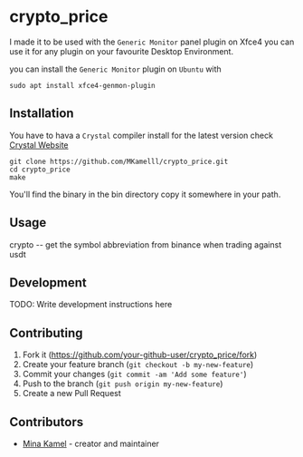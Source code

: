 # crypto_price

I made it to be used with the `Generic Monitor` panel plugin on Xfce4
you can use it for any plugin on your favourite Desktop Environment.

you can install the `Generic Monitor` plugin on `Ubuntu` with

`sudo apt install xfce4-genmon-plugin`

## Installation

You have to hava a `Crystal` compiler install for the latest version check [Crystal Website](https://crystal-lang.org/install/)

```
git clone https://github.com/MKamelll/crypto_price.git
cd crypto_price
make

```

You'll find the binary in the bin directory copy it somewhere in your path.

## Usage

crypto <symbol> -- get the symbol abbreviation from binance when trading against usdt

## Development

TODO: Write development instructions here

## Contributing

1. Fork it (<https://github.com/your-github-user/crypto_price/fork>)
2. Create your feature branch (`git checkout -b my-new-feature`)
3. Commit your changes (`git commit -am 'Add some feature'`)
4. Push to the branch (`git push origin my-new-feature`)
5. Create a new Pull Request

## Contributors

- [Mina Kamel](https://github.com/your-github-user) - creator and maintainer
